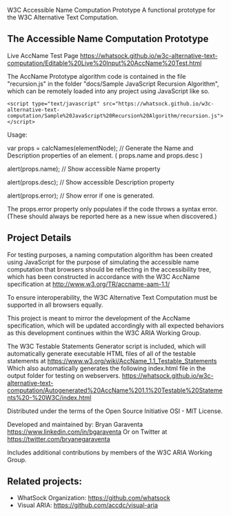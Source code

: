 W3C Accessible Name Computation Prototype
A functional prototype for the W3C Alternative Text Computation.

The Accessible Name Computation Prototype
-----

Live AccName Test Page
https://whatsock.github.io/w3c-alternative-text-computation/Editable%20Live%20Input%20AccName%20Test.html

The AccName Prototype algorithm code is contained in the file "recursion.js" in the folder "docs/Sample JavaScript Recursion Algorithm", which can be remotely loaded into any project using JavaScript like so.

```
<script type="text/javascript" src="https://whatsock.github.io/w3c-alternative-text-computation/Sample%20JavaScript%20Recursion%20Algorithm/recursion.js"></script>
```

Usage:

  var props = calcNames(elementNode); // Generate the Name and Description properties of an element. ( props.name and props.desc )

alert(props.name); // Show accessible Name property

alert(props.desc); // Show accessible Description property

alert(props.error); // Show error if one is generated. 

The props.error property only populates if the code throws a syntax error. (These should always be reported here as a new issue when discovered.)

Project Details
-----

For testing purposes, a naming computation algorithm has been created using JavaScript for the purpose of simulating the accessible name computation that browsers should be reflecting in the accessibility tree, which has been constructed in accordance with the W3C AccName specification at
http://www.w3.org/TR/accname-aam-1.1/

To ensure interoperability, the W3C Alternative Text Computation must be supported in all browsers equally.

This project is meant to mirror the development of the AccName specification, which will be updated accordingly with all expected behaviors as this development continues within the W3C ARIA Working Group.

The W3C Testable Statements Generator script is included, which will automatically generate executable HTML files of all of the testable statements at
https://www.w3.org/wiki/AccName_1.1_Testable_Statements
Which also automatically generates the following index.html file in the output folder for testing on webservers.
https://whatsock.github.io/w3c-alternative-text-computation/Autogenerated%20AccName%201.1%20Testable%20Statements%20-%20W3C/index.html

Distributed under the terms of the Open Source Initiative OSI - MIT License.

Developed and maintained by: Bryan Garaventa https://www.linkedin.com/in/bgaraventa
Or on Twitter at https://twitter.com/bryanegaraventa

Includes additional contributions by members of the W3C ARIA Working Group.

Related projects:
-----

* WhatSock Organization: https://github.com/whatsock
* Visual ARIA: https://github.com/accdc/visual-aria

